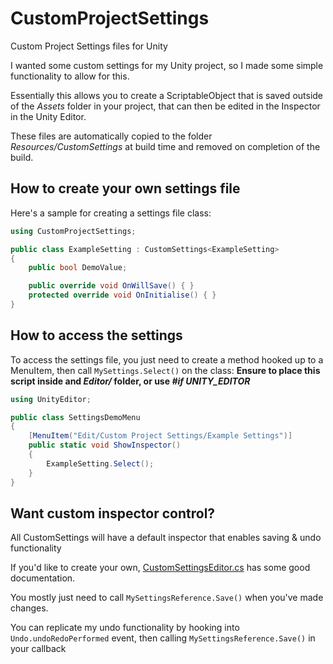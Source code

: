 # CustomProjectSettings
Custom Project Settings files for Unity

I wanted some custom settings for my Unity project, so I made some simple functionality to allow for this.

Essentially this allows you to create a ScriptableObject that is saved outside of the _Assets_ folder in your project, that can then be edited in the Inspector in the Unity Editor.

These files are automatically copied to the folder _Resources/CustomSettings_ at build time and removed on completion of the build.

## How to create your own settings file
Here's a sample for creating a settings file class:

```c#
using CustomProjectSettings;

public class ExampleSetting : CustomSettings<ExampleSetting>
{
    public bool DemoValue;

    public override void OnWillSave() { }
    protected override void OnInitialise() { }
}
```

## How to access the settings
To access the settings file, you just need to create a method hooked up to a MenuItem, then call `MySettings.Select()` on the class:
**Ensure to place this script inside and _Editor/_ folder, or use _#if UNITY_EDITOR_**
```c#
using UnityEditor;

public class SettingsDemoMenu
{
    [MenuItem("Edit/Custom Project Settings/Example Settings")]
    public static void ShowInspector()
    {
        ExampleSetting.Select();
    }
}
```

## Want custom inspector control?
All CustomSettings will have a default inspector that enables saving & undo functionality

If you'd like to create your own, [CustomSettingsEditor.cs](/Assets/CustomProjectSettings/Scripts/Editor/CustomSettingsEditor.cs) has some good documentation.

You mostly just need to call `MySettingsReference.Save()` when you've made changes.

You can replicate my undo functionality by hooking into `Undo.undoRedoPerformed` event, then calling `MySettingsReference.Save()` in your callback
